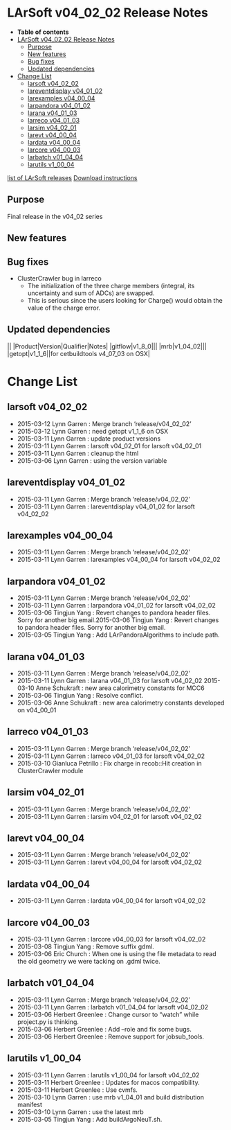LArSoft v04_02_02 Release Notes
======================================================================

-   **Table of contents**
-   [LArSoft v04_02_02 Release Notes](#LArSoft-v04_02_02-Release-Notes)
    -   [Purpose](#Purpose)
    -   [New features](#New-features)
    -   [Bug fixes](#Bug-fixes)
    -   [Updated dependencies](#Updated-dependencies)
-   [Change List](#Change-List)
    -   [larsoft v04_02_02](#larsoft-v04_02_02)
    -   [lareventdisplay v04_01_02](#lareventdisplay-v04_01_02)
    -   [larexamples v04_00_04](#larexamples-v04_00_04)
    -   [larpandora v04_01_02](#larpandora-v04_01_02)
    -   [larana v04_01_03](#larana-v04_01_03)
    -   [larreco v04_01_03](#larreco-v04_01_03)
    -   [larsim v04_02_01](#larsim-v04_02_01)
    -   [larevt v04_00_04](#larevt-v04_00_04)
    -   [lardata v04_00_04](#lardata-v04_00_04)
    -   [larcore v04_00_03](#larcore-v04_00_03)
    -   [larbatch v01_04_04](#larbatch-v01_04_04)
    -   [larutils v1_00_04](#larutils-v1_00_04)

[list of LArSoft releases](LArSoft_release_list)
[Download instructions](http://scisoft.fnal.gov/scisoft/bundles/larsoft/v04_02_02/larsoft-v04_02_02.html)

Purpose
--------------------

Final release in the v04_02 series

New features
------------------------------

Bug fixes
------------------------

-   ClusterCrawler bug in larreco
    -   The initialization of the three charge members (integral, its uncertainty and sum of ADCs) are swapped.
    -   This is serious since the users looking for Charge() would obtain the value of the charge error.

Updated dependencies
----------------------------------------------

||
|Product|Version|Qualifier|Notes|
|gitflow|v1_8_0|||
|mrb|v1_04_02|||
|getopt|v1_1_6||for cetbuildtools v4_07_03 on OSX|

Change List
============================

larsoft v04_02_02
------------------------------------------

-   2015-03-12 Lynn Garren : Merge branch ‘release/v04_02_02’
-   2015-03-12 Lynn Garren : need getopt v1_1_6 on OSX
-   2015-03-11 Lynn Garren : update product versions
-   2015-03-11 Lynn Garren : larsoft v04_02_01 for larsoft v04_02_01
-   2015-03-11 Lynn Garren : cleanup the html
-   2015-03-06 Lynn Garren : using the version variable

lareventdisplay v04_01_02
----------------------------------------------------------

-   2015-03-11 Lynn Garren : Merge branch ‘release/v04_02_02’
-   2015-03-11 Lynn Garren : lareventdisplay v04_01_02 for larsoft v04_02_02

larexamples v04_00_04
--------------------------------------------------

-   2015-03-11 Lynn Garren : Merge branch ‘release/v04_02_02’
-   2015-03-11 Lynn Garren : larexamples v04_00_04 for larsoft v04_02_02

larpandora v04_01_02
------------------------------------------------

-   2015-03-11 Lynn Garren : Merge branch ‘release/v04_02_02’
-   2015-03-11 Lynn Garren : larpandora v04_01_02 for larsoft v04_02_02
-   2015-03-06 Tingjun Yang : Revert changes to pandora header files. Sorry for another big email.2015-03-06 Tingjun Yang : Revert changes to pandora header files. Sorry for another big email.
-   2015-03-05 Tingjun Yang : Add LArPandoraAlgorithms to include path.

larana v04_01_03
----------------------------------------

-   2015-03-11 Lynn Garren : Merge branch ‘release/v04_02_02’
-   2015-03-11 Lynn Garren : larana v04_01_03 for larsoft v04_02_02
     2015-03-10 Anne Schukraft : new area calorimetry constants for MCC6
-   2015-03-06 Tingjun Yang : Resolve conflict.
-   2015-03-06 Anne Schukraft : new area calorimetry constants developed on v04_00_01

larreco v04_01_03
------------------------------------------

-   2015-03-11 Lynn Garren : Merge branch ‘release/v04_02_02’
-   2015-03-11 Lynn Garren : larreco v04_01_03 for larsoft v04_02_02
-   2015-03-10 Gianluca Petrillo : Fix charge in recob::Hit creation in ClusterCrawler module

larsim v04_02_01
----------------------------------------

-   2015-03-11 Lynn Garren : Merge branch ‘release/v04_02_02’
-   2015-03-11 Lynn Garren : larsim v04_02_01 for larsoft v04_02_02

larevt v04_00_04
----------------------------------------

-   2015-03-11 Lynn Garren : Merge branch ‘release/v04_02_02’
-   2015-03-11 Lynn Garren : larevt v04_00_04 for larsoft v04_02_02

lardata v04_00_04
------------------------------------------

-   2015-03-11 Lynn Garren : lardata v04_00_04 for larsoft v04_02_02

larcore v04_00_03
------------------------------------------

-   2015-03-11 Lynn Garren : larcore v04_00_03 for larsoft v04_02_02
-   2015-03-08 Tingjun Yang : Remove suffix gdml.
-   2015-03-06 Eric Church : When one is using the file metadata to read the old geometry we were tacking on .gdml twice.

larbatch v01_04_04
--------------------------------------------

-   2015-03-11 Lynn Garren : Merge branch ‘release/v04_02_02’
-   2015-03-11 Lynn Garren : larbatch v01_04_04 for larsoft v04_02_02
-   2015-03-06 Herbert Greenlee : Change cursor to “watch” while project.py is thinking.
-   2015-03-06 Herbert Greenlee : Add –role and fix some bugs.
-   2015-03-06 Herbert Greenlee : Remove support for jobsub_tools.

larutils v1_00_04
------------------------------------------

-   2015-03-11 Lynn Garren : larutils v1_00_04 for larsoft v04_02_02
-   2015-03-11 Herbert Greenlee : Updates for macos compatibility.
-   2015-03-11 Herbert Greenlee : Use cvmfs.
-   2015-03-10 Lynn Garren : use mrb v1_04_01 and build distribution manifest
-   2015-03-10 Lynn Garren : use the latest mrb
-   2015-03-05 Tingjun Yang : Add buildArgoNeuT.sh.
